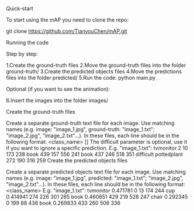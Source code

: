 Quick-start

To start using the mAP you need to clone the repo:

git clone https://github.com/TianyouChen/mAP.git



Running the code

Step by step:

1.Create the ground-truth files
2.Move the ground-truth files into the folder ground-truth/
3.Create the predicted objects files
4.Move the predictions files into the folder predicted/
5.Run the code: python main.py

Optional (if you want to see the animation):

6.Insert the images into the folder images/






Create the ground-truth files

Create a separate ground-truth text file for each image.
Use matching names (e.g. image: "image_1.jpg", ground-truth: "image_1.txt"; "image_2.jpg", "image_2.txt"...).
In these files, each line should be in the following format:
<class_name> <left> <top> <right> <bottom> [<difficult>]
The difficult parameter is optional, use it if you want to ignore a specific prediction.
E.g. "image_1.txt":
tvmonitor 2 10 173 238
book 439 157 556 241
book 437 246 518 351 difficult
pottedplant 272 190 316 259
Create the predicted objects files

Create a separate predicted objects text file for each image.
Use matching names (e.g. image: "image_1.jpg", predicted: "image_1.txt"; "image_2.jpg", "image_2.txt"...).
In these files, each line should be in the following format:
<class_name> <confidence> <left> <top> <right> <bottom>
E.g. "image_1.txt":
tvmonitor 0.471781 0 13 174 244
cup 0.414941 274 226 301 265
book 0.460851 429 219 528 247
chair 0.292345 0 199 88 436
book 0.269833 433 260 506 336
